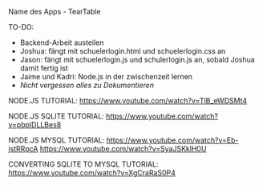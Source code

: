 Name des Apps - TearTable

TO-DO:
- Backend-Arbeit austeilen
- Joshua: fängt mit schuelerlogin.html und schuelerlogin.css an
- Jason: fängt mit schuelerlogin.js und schulerlogin.js an, sobald Joshua damit fertig ist
- Jaime und Kadri: Node.js in der zwischenzeit lernen
- *Nicht vergessen alles zu Dokumentieren*

NODE.JS TUTORIAL:
https://www.youtube.com/watch?v=TlB_eWDSMt4

NODE.JS SQLITE TUTORIAL:
https://www.youtube.com/watch?v=pbplDLLBes8

NODE.JS MYSQL TUTORIAL:
https://www.youtube.com/watch?v=Eb-jstRRpcA
https://www.youtube.com/watch?v=SyaJSKklH0U

CONVERTING SQLITE TO MYSQL TUTORIAL:
https://www.youtube.com/watch?v=XgCraRaS0P4
